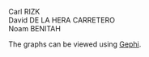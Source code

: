 Carl RIZK  
David DE LA HERA CARRETERO  
Noam BENITAH

The graphs can be viewed using [Gephi](https://gephi.org).

